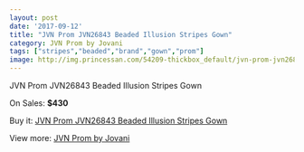 ```yaml
---
layout: post
date: '2017-09-12'
title: "JVN Prom JVN26843 Beaded Illusion Stripes Gown"
category: JVN Prom by Jovani
tags: ["stripes","beaded","brand","gown","prom"]
image: http://img.princessan.com/54209-thickbox_default/jvn-prom-jvn26843-beaded-illusion-stripes-gown.jpg
---
```

JVN Prom JVN26843 Beaded Illusion Stripes Gown

On Sales: **$430**
<a href="https://www.princessan.com/en/jvn-prom-by-jovani/24386-jvn-prom-jvn26843-beaded-illusion-stripes-gown.html"><amp-img layout="responsive" width="600" height="600" src="//img.princessan.com/54209-thickbox_default/jvn-prom-jvn26843-beaded-illusion-stripes-gown.jpg" alt="JVN Prom JVN26843 Beaded Illusion Stripes Gown 0" /></a>
<a href="https://www.princessan.com/en/jvn-prom-by-jovani/24386-jvn-prom-jvn26843-beaded-illusion-stripes-gown.html"><amp-img layout="responsive" width="600" height="600" src="//img.princessan.com/54211-thickbox_default/jvn-prom-jvn26843-beaded-illusion-stripes-gown.jpg" alt="JVN Prom JVN26843 Beaded Illusion Stripes Gown 1" /></a>
<a href="https://www.princessan.com/en/jvn-prom-by-jovani/24386-jvn-prom-jvn26843-beaded-illusion-stripes-gown.html"><amp-img layout="responsive" width="600" height="600" src="//img.princessan.com/54210-thickbox_default/jvn-prom-jvn26843-beaded-illusion-stripes-gown.jpg" alt="JVN Prom JVN26843 Beaded Illusion Stripes Gown 2" /></a>

Buy it: [JVN Prom JVN26843 Beaded Illusion Stripes Gown](https://www.princessan.com/en/jvn-prom-by-jovani/24386-jvn-prom-jvn26843-beaded-illusion-stripes-gown.html "JVN Prom JVN26843 Beaded Illusion Stripes Gown")

View more: [JVN Prom by Jovani](https://www.princessan.com/en/208-jvn-prom-by-jovani "JVN Prom by Jovani")